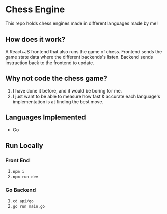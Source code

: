 # Chess Engine
This repo holds chess engines made in different languages made by me!

## How does it work?
A React+JS frontend that also runs the game of chess. Frontend sends the game state data where the different backends's listen. Backend sends instruction back to the frontend to update.

## Why not code the chess game?
1. I have done it before, and it would be boring for me.
2. I just want to be able to measure how fast & accurate each language's implementation is at finding the best move.

## Languages Implemented
- Go

## Run Locally
### Front End
1. `npm i`
2. `npm run dev`
### Go Backend
1. `cd api/go`
2. `go run main.go`
